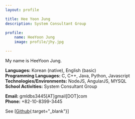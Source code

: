 ```yaml
---
layout: profile

title: Hee Yoon Jung
description: System Consultant Group

profile:
    name: HeeYoon Jung
    image: profile/jhy.jpg

---
```


My name is HeeYoon Jung.

<strong>Languages:</strong> Korean (native), English (basic)  
<strong>Programming Languages:</strong> C, C++, Java, Python, Javascript  
<strong>Technologies/Environments:</strong> NodeJS, AngularJS, MYSQL  
<strong>School Activities:</strong> System Consultant Group  
  
<strong>Email:</strong> gmldbs3445[AT]gmail[DOT]com  
<strong>Phone:</strong> +82-10-8399-3445  

See [[Github](https://github.com/gmldbs){:target="\_blank"}]
